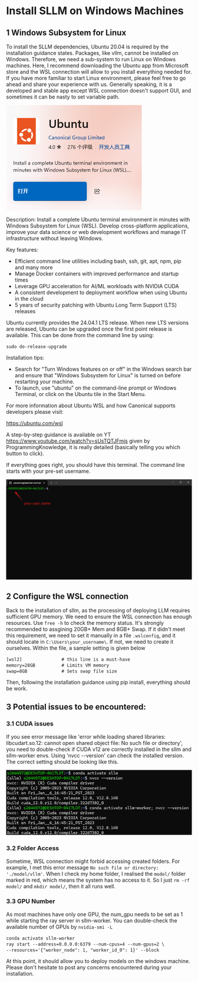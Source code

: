 # Install SLLM on Windows Machines

## 1 Windows Subsystem for Linux
To install the SLLM dependencies, Ubuntu 20.04 is required by the installation guidance states. Packages, like vllm, cannot be installed on Windows. Therefore, we need a sub-system to run Linux on Windows machines. Here, I recommend downloading the Ubuntu app from Microsoft store and the WSL connection will allow to you install everything needed for. If you have more familiar to start Linux environment, please feel free to go ahead and share your experience with us. Generally speaking, it is a developed and stable app except WSL connection doesn't support GUI, and sometimes it can be nasty to set variable path.

![alt text](Ubuntu-app.png)

Description:
Install a complete Ubuntu terminal environment in minutes with Windows Subsystem for Linux (WSL). Develop cross-platform applications, improve your data science or web development workflows and manage IT infrastructure without leaving Windows.

Key features:
  - Efficient command line utilities including bash, ssh, git, apt, npm, pip and many more
  - Manage Docker containers with improved performance and startup times
  - Leverage GPU acceleration for AI/ML workloads with NVIDIA CUDA
  - A consistent development to deployment workflow when using Ubuntu in the cloud
  - 5 years of security patching with Ubuntu Long Term Support (LTS) releases

Ubuntu currently provides the 24.04.1 LTS release. When new LTS versions are released, Ubuntu can be upgraded once the first point release is available. This can be done from the command line by using:

    sudo do-release-upgrade

Installation tips:
  - Search for "Turn Windows features on or off" in the Windows search bar and ensure that "Windows Subsystem for Linux" is turned on before restarting your machine.
  - To launch, use "ubuntu" on the command-line prompt or Windows Terminal, or click on the Ubuntu tile in the Start Menu.

For more information about Ubuntu WSL and how Canonical supports developers please visit:

https://ubuntu.com/wsl

A step-by-step guidance is available on YT https://www.youtube.com/watch?v=sUsTQTJFmjs given by ProgrammingKnowledge, it is really detailed (basically telling you which button to click).

If everything goes right, you should have this terminal. The command line starts with your pre-set username.

<img src="wsl-terminal.png" alt="Description" width="800"/>


## 2 Configure the WSL connection
Back to the installation of sllm, as the processing of deploying LLM requires sufficient GPU memory. We need to ensure the WSL connection has enough resources. Use `free -h` to check the memory status. It's strongly recommended to assgining 20GB+ Mem and 8GB+ Swap. If it didn't meet this requirement, we need to set it manually in a file `.wslconfig`, and it should locate in `C:\Users\your_username\`. If not, we need to create it ourselves. Within the file, a sample setting is given below

    [wsl2]               # this line is a must-have
    memory=28GB          # Limits VM memory
    swap=8GB             # Sets swap file size

Then, following the installation guidance using pip install, everything should be work. 

## 3 Potential issues to be encountered:

### 3.1 CUDA issues

If you see error message like 'error while loading shared libraries: libcudart.so.12: cannot open shared object file: No such file or directory', you need to double-check if CUDA v12 are correctly installed in the sllm and sllm-worker envs. Using 'nvcc --version' can check the installed version. The correct setting should be looking like this.

![alt text](cuda-version-check.png)

### 3.2 Folder Access

Sometime, WSL connection might forbid accessing created folders. For example, I met this error message `No such file or directory: './model/vllm'`. When I check my home folder, I realised the `model/` folder marked in red, which means the system has no access to it. So I just `rm -rf model/` and `mkdir model/`, then it all runs well.

### 3.3 GPU Number

As most machines have only one GPU, the num_gpu needs to be set as 1 while starting the ray server in sllm-worker. You can double-check the available number of GPUs by `nvidia-smi -L`

    conda activate sllm-worker
    ray start --address=0.0.0.0:6379 --num-cpus=4 --num-gpus=2 \
    --resources='{"worker_node": 1, "worker_id_0": 1}' --block


At this point, it should allow you to deploy models on the windows machine. Please don't hesitate to post any concerns encountered during your installation.